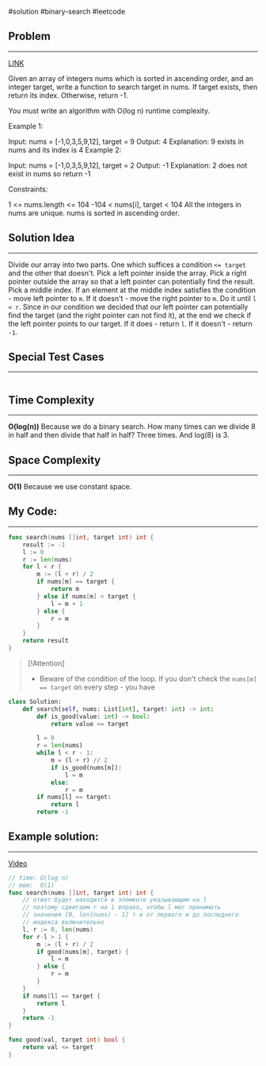 #solution 
#binary-search
#leetcode
## Problem
___
[LINK](https://leetcode.com/problems/binary-search/description/)

Given an array of integers nums which is sorted in ascending order, and an integer target, write a function to search target in nums. If target exists, then return its index. Otherwise, return -1.

You must write an algorithm with O(log n) runtime complexity.

Example 1:

Input: nums = [-1,0,3,5,9,12], target = 9
Output: 4
Explanation: 9 exists in nums and its index is 4
Example 2:

Input: nums = [-1,0,3,5,9,12], target = 2
Output: -1
Explanation: 2 does not exist in nums so return -1
 

Constraints:

1 <= nums.length <= 104
-104 < nums[i], target < 104
All the integers in nums are unique.
nums is sorted in ascending order.


## Solution Idea
___
Divide our array into two parts. One which suffices a condition `<= target` and the other that doesn't. Pick a left pointer inside the array. Pick a right pointer outside the array so that a left pointer can potentially find the result.
Pick a middle index. If an element at the middle index satisfies the condition - move left pointer to `m`. If it doesn't - move the right pointer to `m`. Do it until `l < r`.
Since in our condition we decided that our left pointer can potentially find the target (and the right pointer can not find it), at the end we check if the left pointer points to our target. If it does - return `l`. If it doesn't - return `-1`.

## Special Test Cases
___
```

```

## Time Complexity
___
**O(log(n))** 
Because we do a binary search. How many times can we divide 8 in half and then divide that half in half? Three times. And log(8) is 3.

## Space Complexity
___
**O(1)**
Because we use constant space.

## My Code:
___
```go
func search(nums []int, target int) int {
    result := -1
    l := 0
    r := len(nums)
    for l < r {
        m := (l + r) / 2
        if nums[m] == target {
            return m
        } else if nums[m] < target {
            l = m + 1
        } else {
            r = m
        }
    }
    return result
}

```

> [!Attention]
> - Beware of the condition of the loop. If you don't check the `nums[m] == target` on every step - you have 

```python
class Solution:
    def search(self, nums: List[int], target: int) -> int:
        def is_good(value: int) -> bool:
            return value <= target

        l = 0
        r = len(nums)
        while l < r - 1:
            m = (l + r) // 2
            if is_good(nums[m]):
                l = m
            else:
                r = m
        if nums[l] == target:
            return l
        return -1
```

## Example solution:
___
[Video](VIDEO_LINK)

```go
// time: O(log n)
// mem:  O(1)
func search(nums []int, target int) int {
	// ответ будет находится в элементе указывающим на l
	// поэтому сдвигаем r на 1 вправо, чтобы l мог принимать
	// значения [0, len(nums) - 1] т е от первого и до последнего
	// индекса включительно
	l, r := 0, len(nums)
	for r-l > 1 {
		m := (l + r) / 2
		if good(nums[m], target) {
			l = m
		} else {
			r = m
		}
	}
	if nums[l] == target {
		return l
	}
	return -1
}

func good(val, target int) bool {
	return val <= target
}

```